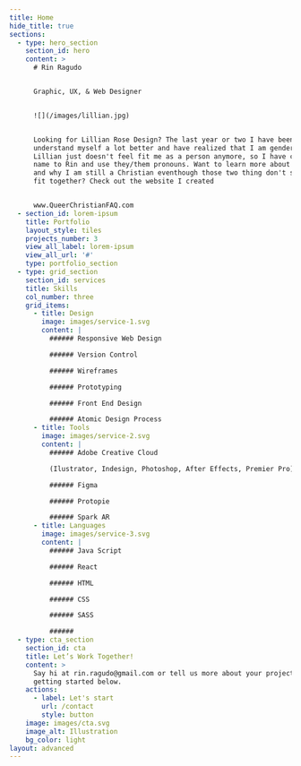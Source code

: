 ```yaml
---
title: Home
hide_title: true
sections:
  - type: hero_section
    section_id: hero
    content: >
      # Rin Ragudo


      Graphic, UX, & Web Designer


      ![](/images/lillian.jpg)


      Looking for Lillian Rose Design? The last year or two I have been able to
      understand myself a lot better and have realized that I am gender-fluid.
      Lillian just doesn't feel fit me as a person anymore, so I have changed my
      name to Rin and use they/them pronouns. Want to learn more about LGBTQ+
      and why I am still a Christian eventhough those two thing don't seem to
      fit together? Check out the website I created 


      www.QueerChristianFAQ.com
  - section_id: lorem-ipsum
    title: Portfolio
    layout_style: tiles
    projects_number: 3
    view_all_label: lorem-ipsum
    view_all_url: '#'
    type: portfolio_section
  - type: grid_section
    section_id: services
    title: Skills
    col_number: three
    grid_items:
      - title: Design
        image: images/service-1.svg
        content: |
          ###### Responsive Web Design

          ###### Version Control

          ###### Wireframes

          ###### Prototyping

          ###### Front End Design

          ###### Atomic Design Process
      - title: Tools
        image: images/service-2.svg
        content: |
          ###### Adobe Creative Cloud 

          (Ilustrator, Indesign, Photoshop, After Effects, Premier Pro)

          ###### Figma

          ###### Protopie

          ###### Spark AR
      - title: Languages
        image: images/service-3.svg
        content: |
          ###### Java Script

          ###### React

          ###### HTML

          ###### CSS

          ###### SASS

          ######
  - type: cta_section
    section_id: cta
    title: Let’s Work Together!
    content: >
      Say hi at rin.ragudo@gmail.com or tell us more about your project by
      getting started below.
    actions:
      - label: Let's start
        url: /contact
        style: button
    image: images/cta.svg
    image_alt: Illustration
    bg_color: light
layout: advanced
---
```

